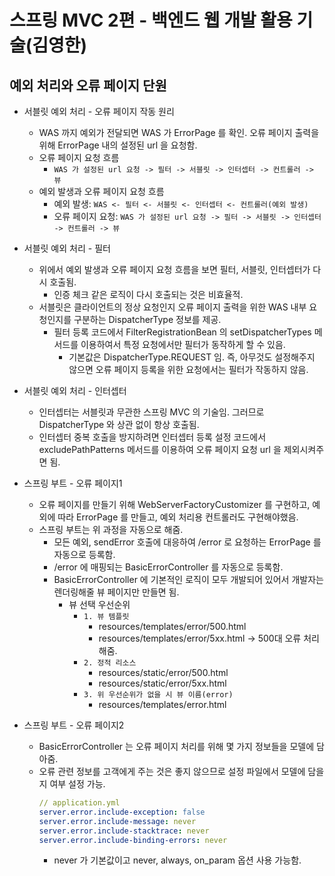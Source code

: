 # 스프링 MVC 2편 - 백엔드 웹 개발 활용 기술(김영한)
## 예외 처리와 오류 페이지 단원
- 서블릿 예외 처리 - 오류 페이지 작동 원리
  - WAS 까지 예외가 전달되면 WAS 가 ErrorPage 를 확인. 오류 페이지 출력을 위해 ErrorPage 내의 설정된 url 을 요청함.
  - 오류 페이지 요청 흐름
    - `WAS 가 설정된 url 요청 -> 필터 -> 서블릿 -> 인터셉터 -> 컨트롤러 -> 뷰`
  - 예외 발생과 오류 페이지 요청 흐름
    - 예외 발생: `WAS <- 필터 <- 서블릿 <- 인터셉터 <- 컨트롤러(예외 발생)`
    - 오류 페이지 요청: `WAS 가 설정된 url 요청 -> 필터 -> 서블릿 -> 인터셉터 -> 컨트롤러 -> 뷰`

- 서블릿 예외 처리 - 필터
  - 위에서 예외 발생과 오류 페이지 요청 흐름을 보면 필터, 서블릿, 인터셉터가 다시 호출됨.
    - 인증 체크 같은 로직이 다시 호출되는 것은 비효율적.
  - 서블릿은 클라이언트의 정상 요청인지 오류 페이지 출력을 위한 WAS 내부 요청인지를 구분하는 DispatcherType 정보를 제공.
    - 필터 등록 코드에서 FilterRegistrationBean 의 setDispatcherTypes 메서드를 이용하여서 특정 요청에서만 필터가 동작하게 할 수 있음.
      - 기본값은 DispatcherType.REQUEST 임. 즉, 아무것도 설정해주지 않으면 오류 페이지 등록을 위한 요청에서는 필터가 작동하지 않음.

- 서블릿 예외 처리 - 인터셉터
  - 인터셉터는 서블릿과 무관한 스프링 MVC 의 기술임. 그러므로 DispatcherType 와 상관 없이 항상 호출됨.
  - 인터셉터 중복 호출을 방지하려면 인터셉터 등록 설정 코드에서 excludePathPatterns 메서드를 이용하여 오류 페이지 요청 url 을 제외시켜주면 됨.

- 스프링 부트 - 오류 페이지1
  - 오류 페이지를 만들기 위해 WebServerFactoryCustomizer 를 구현하고, 예외에 따라 ErrorPage 를 만들고, 예외 처리용 컨트롤러도 구현해야했음.
  - 스프링 부트는 위 과정을 자동으로 해줌.
    - 모든 예외, sendError 호출에 대응하여 /error 로 요청하는 ErrorPage 를 자동으로 등록함.
    - /error 에 매핑되는 BasicErrorController 를 자동으로 등록함.
    - BasicErrorController 에 기본적인 로직이 모두 개발되어 있어서 개발자는 렌더링해줄 뷰 페이지만 만들면 됨.
      - 뷰 선택 우선순위
        - `1. 뷰 템플릿`
          - resources/templates/error/500.html
          - resources/templates/error/5xx.html -> 500대 오류 처리해줌.
        - `2. 정적 리소스`
          - resources/static/error/500.html
          - resources/static/error/5xx.html
        - `3. 위 우선순위가 없을 시 뷰 이름(error)`
          - resources/templates/error.html

- 스프링 부트 - 오류 페이지2
  - BasicErrorController 는 오류 페이지 처리를 위해 몇 가지 정보들을 모델에 담아줌.
  - 오류 관련 정보를 고객에게 주는 것은 좋지 않으므로 설정 파일에서 모델에 담을지 여부 설정 가능.
    ``` yml
    // application.yml
    server.error.include-exception: false
    server.error.include-message: never
    server.error.include-stacktrace: never
    server.error.include-binding-errors: never
    ```
    - never 가 기본값이고 never, always, on_param 옵션 사용 가능함.
